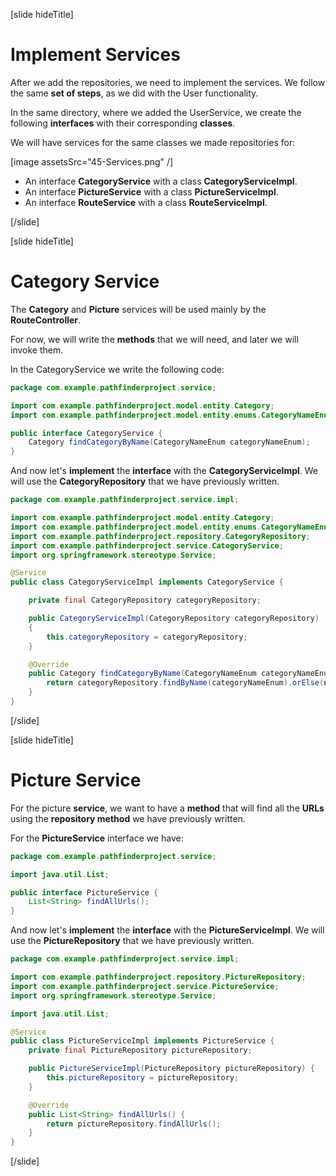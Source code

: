 [slide hideTitle]

# Implement Services

After we add the repositories, we need to implement the services. We follow the same **set of steps**, as we did with the User functionality.

In the same directory, where we added the UserService, we create the following **interfaces** with their corresponding **classes**.

We will have services for the same classes we made repositories for:

[image assetsSrc="45-Services.png" /]

- An interface **CategoryService** with a class **CategoryServiceImpl**.
- An interface **PictureService** with a class **PictureServiceImpl**.
- An interface **RouteService** with a class **RouteServiceImpl**.

[/slide]

[slide hideTitle]

# Category Service

The **Category** and **Picture** services will be used mainly by the **RouteController**.

For now, we will write the **methods** that we will need, and later we will invoke them.

In the CategoryService we write the following code:

```java
package com.example.pathfinderproject.service;

import com.example.pathfinderproject.model.entity.Category;
import com.example.pathfinderproject.model.entity.enums.CategoryNameEnum;

public interface CategoryService {
    Category findCategoryByName(CategoryNameEnum categoryNameEnum);
}
```

And now let's **implement** the **interface** with the **CategoryServiceImpl**. We will use the **CategoryRepository** that we have previously written.

```java
package com.example.pathfinderproject.service.impl;

import com.example.pathfinderproject.model.entity.Category;
import com.example.pathfinderproject.model.entity.enums.CategoryNameEnum;
import com.example.pathfinderproject.repository.CategoryRepository;
import com.example.pathfinderproject.service.CategoryService;
import org.springframework.stereotype.Service;

@Service
public class CategoryServiceImpl implements CategoryService {

    private final CategoryRepository categoryRepository;

    public CategoryServiceImpl(CategoryRepository categoryRepository)
    {
        this.categoryRepository = categoryRepository;
    }

    @Override
    public Category findCategoryByName(CategoryNameEnum categoryNameEnum) {
        return categoryRepository.findByName(categoryNameEnum).orElse(null);
    }
}
```

[/slide]

[slide hideTitle]

# Picture Service

For the picture **service**, we want to have a **method** that will find all the **URLs** using the **repository method** we have previously written.

For the **PictureService** interface we have:

```java
package com.example.pathfinderproject.service;

import java.util.List;

public interface PictureService {
    List<String> findAllUrls();
}
```

And now let's **implement** the **interface** with the **PictureServiceImpl**. We will use the **PictureRepository** that we have previously written.

```java
package com.example.pathfinderproject.service.impl;

import com.example.pathfinderproject.repository.PictureRepository;
import com.example.pathfinderproject.service.PictureService;
import org.springframework.stereotype.Service;

import java.util.List;

@Service
public class PictureServiceImpl implements PictureService {
    private final PictureRepository pictureRepository;

    public PictureServiceImpl(PictureRepository pictureRepository) {
        this.pictureRepository = pictureRepository;
    }

    @Override
    public List<String> findAllUrls() {
        return pictureRepository.findAllUrls();
    }
}
```

[/slide]
